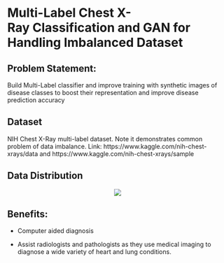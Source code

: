 <h1> Multi-Label Chest X-Ray Classification and GAN for Handling Imbalanced Dataset 

<h2> Problem Statement: </h2> 
Build Multi-Label classifier and improve training with synthetic images of disease classes to boost their representation and improve disease prediction accuracy

<h2> Dataset </h2>
NIH Chest X-Ray multi-label dataset. Note it demonstrates common problem of data imbalance. Link: https://www.kaggle.com/nih-chest-xrays/data and https://www.kaggle.com/nih-chest-xrays/sample
<h2> Data Distribution </h2>
<p align="center">
  <img src="Images/Model Comparison.png">
</p>

<h2> Benefits: </h2>

- Computer aided diagnosis

- Assist radiologists and pathologists as they use medical imaging to diagnose a wide variety of heart and lung conditions.


